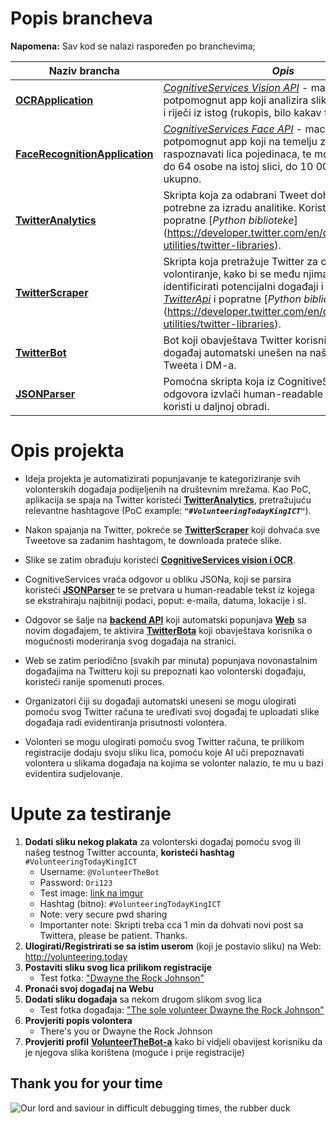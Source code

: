 # Popis brancheva

**Napomena:** Sav kod se nalazi raspoređen po branchevima;

| **Naziv brancha** | *Opis*          |
| ------------- |-------------|
| [**OCRApplication**](https://devking.king-ict.hr/gitlab/changecode/SirotiljaValley/tree/OCRApplication/OCRApplication/OCRApplication) | [*CognitiveServices Vision API*](https://azure.microsoft.com/en-us/services/cognitive-services/computer-vision/) - machine-learning potpomognut app koji analizira slike te izvlači tekst i riječi iz istog (rukopis, bilo kakav font). |
| [**FaceRecognitionApplication**](https://devking.king-ict.hr/gitlab/changecode/SirotiljaValley/tree/FaceRecognitionApplication/FaceRecognitionApplication) | [*CognitiveServices Face API*](https://azure.microsoft.com/en-us/services/cognitive-services/face/) - machine-learning potpomognut app koji na temelju zadanih slika uči raspoznavati lica pojedinaca, te može raspoznavati do 64 osobe na istoj slici, do 10 000 osoba ukupno. |
| [**TwitterAnalytics**](https://devking.king-ict.hr/gitlab/changecode/SirotiljaValley/tree/TwitterAnalytics/) | Skripta koja za odabrani Tweet dohvaća podatke potrebne za izradu analitike. Koristi [*TwitterApi*](https://developer.twitter.com/en/docs) i popratne [*Python biblioteke*] (https://developer.twitter.com/en/docs/developer-utilities/twitter-libraries). |
| [**TwitterScraper**](https://devking.king-ict.hr/gitlab/changecode/SirotiljaValley/tree/TwitterScraper) | Skripta koja pretražuje Twitter za objave vezane uz volontiranje, kako bi se među njima mogli identificirati potencijalni događaji i akcije. Koristi [*TwitterApi*](https://developer.twitter.com/en/docs) i popratne [*Python biblioteke*] (https://developer.twitter.com/en/docs/developer-utilities/twitter-libraries). |
| [**TwitterBot**](https://devking.king-ict.hr/gitlab/changecode/SirotiljaValley/tree/TwitterBot) | Bot koji obavještava Twitter korisnika da je njegov događaj automatski unešen na naš web, pomoću Tweeta i DM-a. |
| [**JSONParser**](https://devking.king-ict.hr/gitlab/changecode/SirotiljaValley/tree/JSONParser) | Pomoćna skripta koja iz CognitiveServices JSON odgovora izvlači human-readable tekst koji se koristi u daljnoj obradi. |

# Opis projekta

- Ideja projekta je automatizirati popunjavanje te kategoriziranje svih volonterskih događaja podijeljenih na društevnim mrežama.
Kao PoC, aplikacija se spaja na Twitter koristeći [**TwitterAnalytics**](https://devking.king-ict.hr/gitlab/changecode/SirotiljaValley/tree/TwitterAnalytics/), pretražujuću relevantne hashtagove (PoC example: ***`"#VolunteeringTodayKingICT"`***).

- Nakon spajanja na Twitter, pokreće se [**TwitterScraper**](https://devking.king-ict.hr/gitlab/changecode/SirotiljaValley/blob/TwitterScraper/TwitterScraper.py) koji dohvaća sve Tweetove sa zadanim hashtagom, te downloada prateće slike.

- Slike se zatim obrađuju koristeći [**CognitiveServices vision i OCR**](https://devking.king-ict.hr/gitlab/changecode/SirotiljaValley/blob/OCRApplication/OCRApplication/OCRApplication/OCRTools.cs).

- CognitiveServices vraća odgovor u obliku JSONa, koji se parsira koristeći [**JSONParser**](https://devking.king-ict.hr/gitlab/changecode/SirotiljaValley/blob/JSONParser/json_to_text.py) te se pretvara u human-readable tekst iz kojega se ekstrahiraju najbitniji podaci, poput: e-maila, datuma, lokacije i sl.

- Odgovor se šalje na [**backend API**](https://devking.king-ict.hr/gitlab/changecode/SirotiljaValley/tree/master) koji automatski popunjava [**Web**](https://devking.king-ict.hr/gitlab/changecode/SirotiljaValley/tree/master) sa novim događajem, te aktivira [**TwitterBota**](https://devking.king-ict.hr/gitlab/changecode/SirotiljaValley/tree/TwitterBot) koji obavještava korisnika o mogućnosti moderiranja svog događaja na stranici.

- Web se zatim periodično (svakih par minuta) popunjava novonastalnim događajima na Twitteru koji su prepoznati kao volonterski događaju, koristeći ranije spomenuti proces.

- Organizatori čiji su događaji automatski uneseni se mogu ulogirati pomoću svog Twitter računa te uređivati svoj događaj te uploadati slike događaja radi evidentiranja prisutnosti volontera.

- Volonteri se mogu ulogirati pomoću svog Twitter računa, te prilikom registracije dodaju svoju sliku lica, pomoću koje AI uči prepoznavati volontera u slikama događaja na kojima se volonter nalazio, te mu u bazi evidentira sudjelovanje.

# Upute za testiranje

1. **Dodati sliku nekog plakata** za volonterski događaj pomoću svog ili našeg testnog Twitter accounta, **koristeći hashtag** `#VolunteeringTodayKingICT`
	- Username: `@VolunteerTheBot`
	- Password: `Ori123`
	- Test image: [link na imgur](https://i.imgur.com/3v50RwX.jpg)
	- Hashtag (bitno): `#VolunteeringTodayKingICT`
	- Note: very secure pwd sharing
	- Importanter note: Skripti treba cca 1 min da dohvati novi post sa Twittera, please be patient. Thanks.
2. **Ulogirati/Registrirati se sa istim userom** (koji je postavio sliku) na Web: http://volunteering.today
3. **Postaviti sliku svog lica prilikom registracije**
    - Test fotka: ["Dwayne the Rock Johnson"](https://upload.wikimedia.org/wikipedia/commons/f/f1/Dwayne_Johnson_2%2C_2013.jpg)
4. **Pronaći svoj događaj na Webu**
5. **Dodati sliku događaja** sa nekom drugom slikom svog lica
    - Test fotka događaja: ["The sole volunteer Dwayne the Rock Johnson"](https://ia.media-imdb.com/images/M/MV5BMTkyNDQ3NzAxM15BMl5BanBnXkFtZTgwODIwMTQ0NTE@._V1_UX214_CR0,0,214,317_AL_.jpg)
6. **Provjeriti popis volontera**
    - There's you or Dwayne the Rock Johnson
7. **Provjeriti profil** [**VolunteerTheBot-a**](https://twitter.com/volunteerthebot) kako bi vidjeli obavijest korisniku da je njegova slika korištena (moguće i prije registracije)

## Thank you for your time

![Our lord and saviour in difficult debugging times, the rubber duck](https://media1.giphy.com/media/u6abG1EmZciv6/200.gif)



